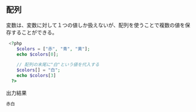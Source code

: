 ## 配列

変数は、変数に対して１つの値しか扱えないが、配列を使うことで複数の値を保存することができる。

```PHP
 <?php
    $colors = ["赤", "青", "黄"];
    echo $colors[0];

    // 配列の末尾に"白"という値を代入する
    $colors[] = "白";
    echo $colors[3] 
  ?>
```


出力結果  
```html
赤白
```